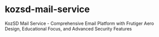 # kozsd-mail-service
KozSD Mail Service - Comprehensive Email Platform with Frutiger Aero Design, Educational Focus, and Advanced Security Features
